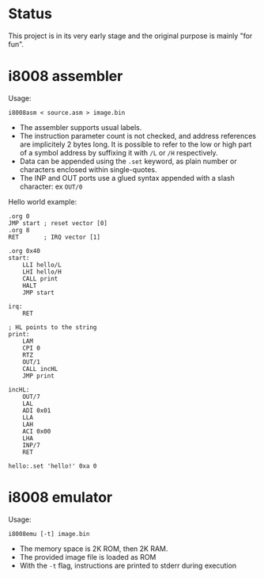 # Status

This project is in its very early stage and the original purpose is mainly "for fun".

# i8008 assembler

Usage:

```
i8008asm < source.asm > image.bin
```

- The assembler supports usual labels.
- The instruction parameter count is not checked, and address references are implicitely 2 bytes long. It is possible to refer to the low or high part of a symbol address by suffixing it with `/L` or `/H` respectively.
- Data can be appended using the `.set` keyword, as plain number or characters enclosed within single-quotes.
- The INP and OUT ports use a glued syntax appended with a slash character: ex `OUT/0`

Hello world example:

```
.org 0
JMP start ; reset vector [0]
.org 8
RET       ; IRQ vector [1]

.org 0x40
start:
	LLI hello/L
	LHI hello/H
	CALL print
	HALT
	JMP start

irq:
	RET

; HL points to the string
print:
	LAM
	CPI 0
	RTZ
	OUT/1
	CALL incHL
	JMP print

incHL:
	OUT/7
	LAL
	ADI 0x01
	LLA
	LAH
	ACI 0x00
	LHA
	INP/7
	RET

hello:.set 'hello!' 0xa 0
```


# i8008 emulator

Usage:

```
i8008emu [-t] image.bin
```

- The memory space is 2K ROM, then 2K RAM.
- The provided image file is loaded as ROM
- With the `-t` flag, instructions are printed to stderr during execution
